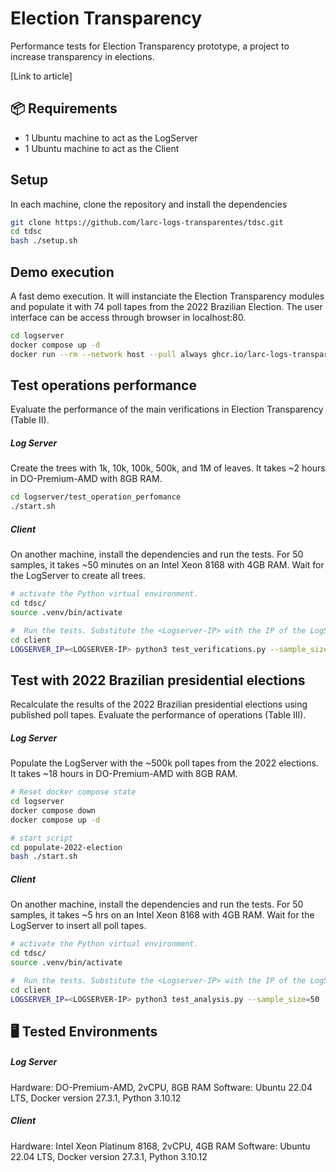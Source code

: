 # Election Transparency

Performance tests for Election Transparency prototype, a project to increase transparency in elections.



[Link to article]

## 📦 Requirements

- 1 Ubuntu machine to act as the LogServer
- 1 Ubuntu machine to act as the Client

## Setup

In each machine, clone the repository and install the dependencies

```bash
git clone https://github.com/larc-logs-transparentes/tdsc.git
cd tdsc
bash ./setup.sh
```


## Demo execution

A fast demo execution. It will instanciate the Election Transparency modules and populate it with 74 poll tapes from the 2022 Brazilian Election. The user interface can be access through browser in localhost:80. 

```bash
cd logserver
docker compose up -d
docker run --rm --network host --pull always ghcr.io/larc-logs-transparentes/bu-utils:gh-73
```


## Test operations performance

Evaluate the performance of the main verifications in Election Transparency (Table II).

##### Log Server
Create the trees with 1k, 10k, 100k, 500k, and 1M of leaves. It takes ~2 hours in DO-Premium-AMD with 8GB RAM.

```bash
cd logserver/test_operation_perfomance
./start.sh
```

##### Client
On another machine, install the dependencies and run the tests. For 50 samples, it takes ~50 minutes on an Intel Xeon 8168 with 4GB RAM.  Wait for the LogServer to create all trees.

```bash
# activate the Python virtual environment. 
cd tdsc/
source .venv/bin/activate

#  Run the tests. Substitute the <Logserver-IP> with the IP of the LogServer.
cd client
LOGSERVER_IP=<LOGSERVER-IP> python3 test_verifications.py --sample_size=50
```


## Test with 2022 Brazilian presidential elections 

Recalculate the results of the 2022 Brazilian presidential elections using published poll tapes. Evaluate the performance of operations (Table III).

##### Log Server
Populate the LogServer with the ~500k poll tapes from the 2022 elections. It takes ~18 hours in DO-Premium-AMD with 8GB RAM.

```bash
# Reset docker compose state
cd logserver
docker compose down
docker compose up -d

# start script
cd populate-2022-election
bash ./start.sh
```

##### Client
On another machine, install the dependencies and run the tests. For 50 samples, it takes ~5 hrs on an Intel Xeon 8168 with 4GB RAM. Wait for the LogServer to insert all poll tapes.

```bash
# activate the Python virtual environment. 
cd tdsc/
source .venv/bin/activate

#  Run the tests. Substitute the <Logserver-IP> with the IP of the LogServer.
cd client
LOGSERVER_IP=<LOGSERVER-IP> python3 test_analysis.py --sample_size=50
```

## 🖥️ Tested Environments

##### Log Server
Hardware: DO-Premium-AMD, 2vCPU, 8GB RAM
Software: Ubuntu 22.04 LTS, Docker version 27.3.1, Python 3.10.12

##### Client
Hardware: Intel Xeon Platinum 8168, 2vCPU, 4GB RAM
Software: Ubuntu 22.04 LTS, Docker version 27.3.1, Python 3.10.12


